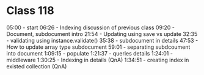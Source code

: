 # Class 118

05:00 - start
06:26 - Indexing discussion of previous class
09:20 - Document, subdocument intro
21:54 - Updating using save vs update
32:35 - validating using instance.validate()
35:38 - subdocument in details
47:53 - How to update array type subdocument
59:01 - separating subdcoument into document
1:09:15 - populate
1:21:37 - queries details
1:24:01 - middleware
1:30:25 - Indexing in details (QnA)
1:34:51 - creating index in existed collection (QnA)
